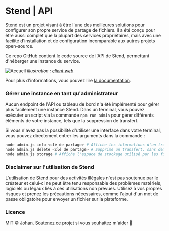 # Stend | API

Stend est un projet visant à être l'une des meilleures solutions pour configurer son propre service de partage de fichiers. Il a été conçu pour être aussi complet que la plupart des services propriétaires, mais avec une facilité d'installation et de configuration incomparable aux autres projets open-source.

Ce repo GitHub contient le code source de l'API de Stend, permettant d'héberger une instance du service.

![Accueil](https://r2.johanstick.fr/illustrationsdevs/stend/stend_web_homedemo.png)
*illustration : [client web](https://github.com/hoststend/stend-web)*

Pour plus d'informations, vous pouvez lire [la documentation](https://stend.johanstick.fr/api-docs/intro).

### Gérer une instance en tant qu'administrateur

Aucun endpoint de l'API ou tableau de bord n'a été implémenté pour gérer plus facilement une instance Stend. Dans un terminal, vous pouvez exécuter un script via la commande `npm run admin` pour gérer différents éléments de votre instance, tels que la suppression de transfert.

Si vous n'avez pas la possibilité d'utiliser une interface dans votre terminal, vous pouvez directement entrer les arguments dans la commande :

```bash
node admin.js info <clé de partage> # Affiche les informations d'un transfert
node admin.js delete <clé de partage> # Supprime un transfert, sans demander confirmation
node admin.js storage # Affiche l'espace de stockage utilisé par les fichiers enregistrés
```

### Disclaimer sur l'utilisation de Stend

L'utilisation de Stend pour des activités illégales n'est pas soutenue par le créateur et celui-ci ne peut être tenu responsable des problèmes matériels, logiciels ou légaux liés à ces utilisations non prévues. Utilisez à vos propres risques et prenez les précautions nécessaires, comme l'ajout d'un mot de passe obligatoire pour envoyer un fichier sur la plateforme.

### Licence

MIT © [Johan](https://johanstick.fr). [Soutenez ce projet](https://johanstick.fr/#donate) si vous souhaitez m'aider 💙